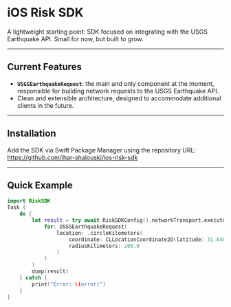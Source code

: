 # iOS Risk SDK

A lightweight starting point: SDK focused on integrating with the USGS Earthquake API. Small for now, but built to grow.

---

## Current Features

- **`USGSEarthquakeRequest`**: the main and only component at the moment, responsible for building network requests to the USGS Earthquake API.
- Clean and extensible architecture, designed to accommodate additional clients in the future.

---

## Installation

Add the SDK via Swift Package Manager using the repository URL:
https://github.com/ihar-shalouski/ios-risk-sdk

---

## Quick Example

```swift
import RiskSDK
Task {
    do {
        let result = try await RiskSDKConfig().networkTransport.execute(
            for: USGSEarthquakeRequest(
                location: .circleKilometers(
                    coordinate: CLLocationCoordinate2D(latitude: 31.84831, longitude: -101.77179),
                    radiusKilimeters: 200.0
                )
            )
        )
        dump(result)
    } catch {
        print("Error: \(error)")
    }
}
